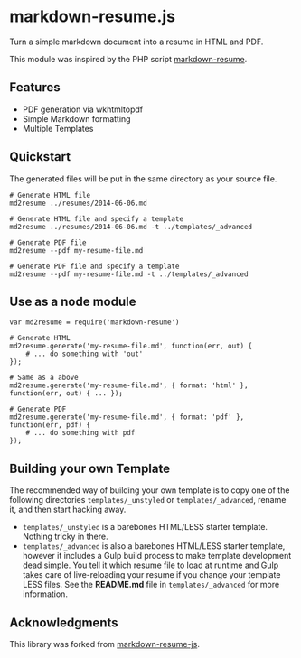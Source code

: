 markdown-resume.js
==================

Turn a simple markdown document into a resume in HTML and PDF.

This module was inspired by the PHP script [markdown-resume](https://github.com/there4/markdown-resume).

## Features

* PDF generation via wkhtmltopdf
* Simple Markdown formatting
* Multiple Templates

## Quickstart

The generated files will be put in the same directory as your source file.

    # Generate HTML file
    md2resume ../resumes/2014-06-06.md

    # Generate HTML file and specify a template
    md2resume ../resumes/2014-06-06.md -t ../templates/_advanced

    # Generate PDF file
    md2resume --pdf my-resume-file.md

    # Generate PDF file and specify a template
    md2resume --pdf my-resume-file.md -t ../templates/_advanced

## Use as a node module

    var md2resume = require('markdown-resume')

    # Generate HTML
    md2resume.generate('my-resume-file.md', function(err, out) {
        # ... do something with 'out'
    });

    # Same as a above
    md2resume.generate('my-resume-file.md', { format: 'html' }, function(err, out) { ... });

    # Generate PDF
    md2resume.generate('my-resume-file.md', { format: 'pdf' }, function(err, pdf) {
        # ... do something with pdf
    });

## Building your own Template

The recommended way of building your own template is to copy one of the following directories ```templates/_unstyled``` or ```templates/_advanced```, rename it, and then start hacking away. 

- ```templates/_unstyled``` is a barebones HTML/LESS starter template. Nothing tricky in there.
- ```templates/_advanced``` is also a barebones HTML/LESS starter template, however it includes a Gulp build process to make template development dead simple. You tell it which resume file to load at runtime and Gulp takes care of live-reloading your resume if you change your template LESS files. See the **README.md** file in ```templates/_advanced``` for more information.

## Acknowledgments

This library was forked from [markdown-resume-js](https://github.com/c0bra/markdown-resume-js).